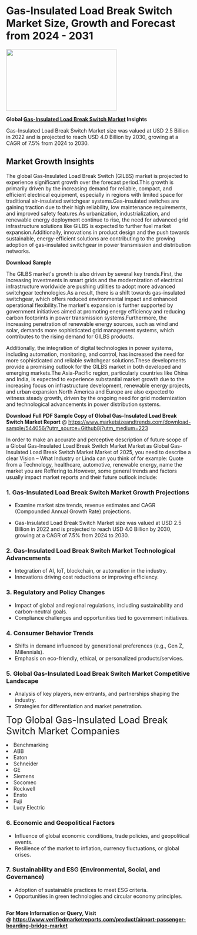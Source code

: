 <H1>Gas-Insulated Load Break Switch Market Size, Growth and Forecast from 2024 - 2031</H1><img class="aligncenter size-medium wp-image-584254" src="https://thirdeyenews.in/wp-content/uploads/2024/09/Global-Market-Research-300x168.jpeg" alt="" width="300" height="168" /><p><strong>Global&nbsp;<a href="https://www.marketsizeandtrends.com/download-sample/544056/?utm_source=Github8j?utm_medium=223">Gas-Insulated Load Break Switch Market</a> Insights</strong></p><p>Gas-Insulated Load Break Switch Market size was valued at USD 2.5 Billion in 2022 and is projected to reach USD 4.0 Billion by 2030, growing at a CAGR of 7.5% from 2024 to 2030.</p><p><h2>Market Growth Insights</h2> <p>The global Gas-Insulated Load Break Switch (GILBS) market is projected to experience significant growth over the forecast period.This growth is primarily driven by the increasing demand for reliable, compact, and efficient electrical equipment, especially in regions with limited space for traditional air-insulated switchgear systems.Gas-insulated switches are gaining traction due to their high reliability, low maintenance requirements, and improved safety features.As urbanization, industrialization, and renewable energy deployment continue to rise, the need for advanced grid infrastructure solutions like GILBS is expected to further fuel market expansion.Additionally, innovations in product design and the push towards sustainable, energy-efficient solutions are contributing to the growing adoption of gas-insulated switchgear in power transmission and distribution networks.</p> <p><strong>Download Sample</strong></p> <p>The GILBS market's growth is also driven by several key trends.First, the increasing investments in smart grids and the modernization of electrical infrastructure worldwide are pushing utilities to adopt more advanced switchgear technologies.As a result, there is a shift towards gas-insulated switchgear, which offers reduced environmental impact and enhanced operational flexibility.The market's expansion is further supported by government initiatives aimed at promoting energy efficiency and reducing carbon footprints in power transmission systems.Furthermore, the increasing penetration of renewable energy sources, such as wind and solar, demands more sophisticated grid management systems, which contributes to the rising demand for GILBS products.</p> <p>Additionally, the integration of digital technologies in power systems, including automation, monitoring, and control, has increased the need for more sophisticated and reliable switchgear solutions.These developments provide a promising outlook for the GILBS market in both developed and emerging markets.The Asia-Pacific region, particularly countries like China and India, is expected to experience substantial market growth due to the increasing focus on infrastructure development, renewable energy projects, and urban expansion.North America and Europe are also expected to witness steady growth, driven by the ongoing need for grid modernization and technological advancements in power distribution systems.</p> <p><span class=""><strong>Download Full PDF Sample Copy of Global Gas-Insulated Load Break Switch Market Report</strong> @ <a href="https://www.marketsizeandtrends.com/download-sample/544056/?utm_source=Github8j?utm_medium=223" target="_blank">https://www.marketsizeandtrends.com/download-sample/544056/?utm_source=Github8j?utm_medium=223</a></span></p><p>In order to make an accurate and perceptive description of future scope of a Global&nbsp;Gas-Insulated Load Break Switch Market Market as Global&nbsp;Gas-Insulated Load Break Switch Market Market of 2025, you need to describe a clear Vision &ndash; What Industry or Linda can you think of for example: Quote from a Technology, healthcare, automotive, renewable energy, name the market you are Reffering to.However, some general trends and factors usually impact market reports and their future outlook include:</p><h3>1.&nbsp;<strong>Gas-Insulated Load Break Switch Market Growth Projections</strong></h3><ul><li>Examine market size trends, revenue estimates and CAGR (Compounded Annual Growth Rate) projections.</li><li><p>Gas-Insulated Load Break Switch Market size was valued at USD 2.5 Billion in 2022 and is projected to reach USD 4.0 Billion by 2030, growing at a CAGR of 7.5% from 2024 to 2030.</p></li></ul><h3>2.&nbsp;<strong>Gas-Insulated Load Break Switch Market Technological Advancements</strong></h3><ul><li>Integration of AI, IoT, blockchain, or automation in the industry.</li><li>Innovations driving cost reductions or improving efficiency.</li></ul><h3>3.&nbsp;<strong>Regulatory and Policy Changes</strong></h3><ul><li>Impact of global and regional regulations, including sustainability and carbon-neutral goals.</li><li>Compliance challenges and opportunities tied to government initiatives.</li></ul><h3>4.&nbsp;<strong>Consumer Behavior Trends</strong></h3><ul><li>Shifts in demand influenced by generational preferences (e.g., Gen Z, Millennials).</li><li>Emphasis on eco-friendly, ethical, or personalized products/services.</li></ul><h3>5.&nbsp;<strong>Global Gas-Insulated Load Break Switch Market Competitive Landscape</strong></h3><ul><li>Analysis of key players, new entrants, and partnerships shaping the industry.</li><li>Strategies for differentiation and market penetration.</li></ul><p data-pm-slice="1 1 []"><span style="color: inherit; font-family: inherit; font-size: 25px;">Top Global Gas-Insulated Load Break Switch Market Companies</span></p><div class="" data-test-id=""><p><li>Benchmarking</li><li> ABB</li><li> Eaton</li><li> Schneider</li><li> GE</li><li> Siemens</li><li> Socomec</li><li> Rockwell</li><li> Ensto</li><li> Fuji</li><li> Lucy Electric</li></p></div><h3>6.&nbsp;<strong>Economic and Geopolitical Factors</strong></h3><ul><li>Influence of global economic conditions, trade policies, and geopolitical events.</li><li>Resilience of the market to inflation, currency fluctuations, or global crises.</li></ul><h3>7.&nbsp;<strong>Sustainability and ESG (Environmental, Social, and Governance)</strong></h3><ul><li>Adoption of sustainable practices to meet ESG criteria.</li><li>Opportunities in green technologies and circular economy principles.</li></ul><h2><strong style="font-size: 14px;">For More Information or Query, Visit @&nbsp;</strong><a style="background-color: #ffffff; font-size: 14px;" href="https://www.marketsizeandtrends.com/report/gas-insulated-load-break-switch-market/" target="_blank">https://www.verifiedmarketreports.com/product/airport-passenger-boarding-bridge-market</a></h2>